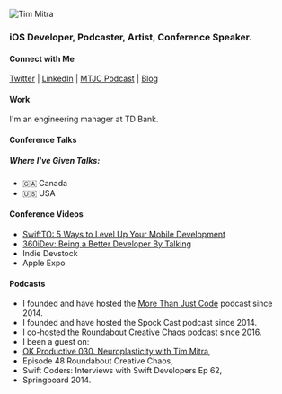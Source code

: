 
![Tim Mitra](https://www.it-guy.com/wp-new/wp-content/uploads/2020/04/IMG_3268-scaled.jpeg)
### iOS Developer, Podcaster, Artist, Conference Speaker.

<!--
**timmitra/timmitra** is a ✨ _special_ ✨ repository because its `README.md` (this file) appears on your GitHub profile.

Here are some ideas to get you started:

- 🔭 I’m currently working on ...
- 🌱 I’m currently learning ...
- 👯 I’m looking to collaborate on ...
- 🤔 I’m looking for help with ...
- 💬 Ask me about ...
- 📫 How to reach me: ...
- 😄 Pronouns: ...
- ⚡ Fun fact: ...
-->



#### Connect with Me

[Twitter](https://twitter.com/timmitra) | [LinkedIn](https://www.linkedin.com/in/itguycanada/) | [MTJC Podcast](https://mtjc.fireside.fm) | [Blog](https://www.it-guy.com/blog/)

#### Work

I'm an engineering manager at TD Bank.

#### Conference Talks

##### Where I've Given Talks:

- 🇨🇦 Canada
- 🇺🇸 USA


#### Conference Videos

- [SwiftTO: 5 Ways to Level Up Your Mobile Development](https://vimeo.com/354580074)
- [360iDev: Being a Better Developer By Talking](https://vimeo.com/232056876)
- Indie Devstock
- Apple Expo
<!-- My presentations (including video and slides) can be found in my Conference-Talks repo. -->

#### Podcasts

- I founded and have hosted the [More Than Just Code](https://mtjc.fireside.fm) podcast since 2014.
- I founded and have hosted the Spock Cast podcast since 2014.
- I co-hosted the Roundabout Creative Chaos podcast since 2016.
- I been a guest on:
- [OK Productive 030. Neuroplasticity with Tim Mitra](https://okproductive.com/episodes/030-neuroplasticity-with-tim-mitra),
- Episode 48 Roundabout Creative Chaos,
- Swift Coders: Interviews with Swift Developers Ep 62,
- Springboard 2014.
